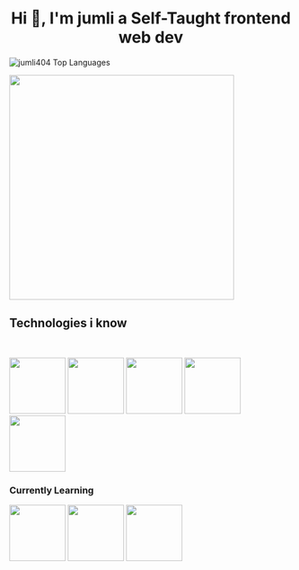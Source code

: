 <h1 align="center">Hi 👋, I'm jumli  a  Self-Taught  frontend web dev  </h1>


<p>
    <img 
        src="https://github-readme-stats.vercel.app/api/top-langs?username=jumlid&show_icons=true&locale=en&layout=compact&theme=dark" 
        alt="jumli404 Top Languages" /> 
</p>
<img height="400px" src="https://media3.giphy.com/media/t61vMoROK0qMv3dyer/giphy.gif?cid=6c09b952qvf7e9cyxm5ek57ijbubnvt34sh6mj0o2n7dna20&ep=v1_internal_gif_by_id&rid=giphy.gif&ct=g"> </img>

<h2>Technologies i know</h2>

 <br>




 <img width="100px" src="https://static-00.iconduck.com/assets.00/nodejs-icon-2048x1254-fc24w6ld.png"></img>
<img width="100px" src="https://files.raycast.com/g4bdf2ysm8hh9k906wuf7iv92f7x"></img>
<img width="100px" src="https://cdn.iconscout.com/icon/free/png-256/free-javascript-logo-icon-download-in-svg-png-gif-file-formats--brand-company-business-brands-pack-logos-icons-2284965.png?f=webp"></img>
<img width="100px" src="https://cdn.iconscout.com/icon/free/png-256/free-html-logo-icon-download-in-svg-png-gif-file-formats--technology-social-media-vol-3-pack-logos-icons-3030115.png?f=webp&w=256"></img>
<img width="100px" src="https://cdn-icons-png.flaticon.com/512/919/919826.png"  ></img>


 
<h3>Currently Learning </h3>
<div style="display='flex"> 
 <img width="100px" src="https://seekvectors.com/files/download/TYPE%20SCRIPT%20LOGO.png"></img>
<img width="100px" src="https://upload.wikimedia.org/wikipedia/commons/thumb/b/b2/Bootstrap_logo.svg/2560px-Bootstrap_logo.svg.png"></img>
<img width="100px" src="https://upload.wikimedia.org/wikipedia/commons/thumb/a/a7/React-icon.svg/1150px-React-icon.svg.png"></img>
</div>





